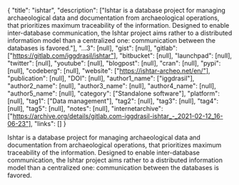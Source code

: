 {
  "title": "ishtar",
  "description": ["Ishtar is a database project for managing archaeological data and documentation from archaeological operations, that prioritizes maximum traceability of the information. Designed to enable inter-database communication, the Ishtar project aims rather to a distributed information model than a centralized one: communication between the databases is favored."],
  "...3": [null],
  "gist": [null],
  "gitlab": ["https://gitlab.com/iggdrasil/ishtar"],
  "bitbucket": [null],
  "launchpad": [null],
  "twitter": [null],
  "youtube": [null],
  "blogpost": [null],
  "cran": [null],
  "pypi": [null],
  "codeberg": [null],
  "website": ["https://ishtar-archeo.net/en/"],
  "publication": [null],
  "DOI": [null],
  "author1_name": ["iggdrasil"],
  "author2_name": [null],
  "author3_name": [null],
  "author4_name": [null],
  "author5_name": [null],
  "category": ["Standalone software"],
  "platform": [null],
  "tag1": ["Data management"],
  "tag2": [null],
  "tag3": [null],
  "tag4": [null],
  "tag5": [null],
  "notes": [null],
  "internetarchive": ["https://archive.org/details/gitlab.com-iggdrasil-ishtar_-_2021-02-12_16-06-23"],
  "links": []
}

<!-- Generated by csv2md.R – do not edit by hand -->

Ishtar is a database project for managing archaeological data and documentation from archaeological operations, that prioritizes maximum traceability of the information. Designed to enable inter-database communication, the Ishtar project aims rather to a distributed information model than a centralized one: communication between the databases is favored.